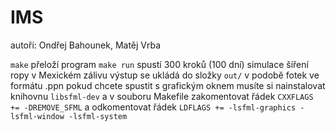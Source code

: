 # IMS

autoři: Ondřej Bahounek, Matěj Vrba

`make` přeloží program
`make run` spustí 300 kroků (100 dní) simulace šíření ropy v Mexickém zálivu
výstup se ukládá do složky `out/` v podobě fotek ve formátu .ppn
pokud chcete spustit s grafickým oknem musíte si nainstalovat knihovnu `libsfml-dev` a v souboru Makefile zakomentovat řádek `CXXFLAGS += -DREMOVE_SFML` a odkomentovat řádek `LDFLAGS += -lsfml-graphics -lsfml-window -lsfml-system`

